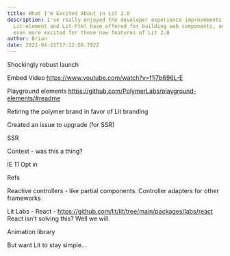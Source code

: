 ```yaml
---
title: What I'm Excited About in Lit 2.0
description: I've really enjoyed the developer experience improvements that
  Lit-element and Lit-html have offered for building web components, and I'm
  even more excited for these new features of Lit 2.0
author: Brian
date: 2021-04-21T17:12:58.792Z
---
```

Shockingly robust launch

Embed Video
https://www.youtube.com/watch?v=f1j7b696L-E

Playground elements
https://github.com/PolymerLabs/playground-elements/#readme

Retiring the polymer brand in favor of Lit branding

Created an issue to upgrade (for SSR)

SSR

Context - was this a thing?

IE 11 Opt in

Refs

Reactive controllers - like partial components. Controller adapters for other frameworks

Lit Labs - React - https://github.com/lit/lit/tree/main/packages/labs/react
React isn't solving this? Well we will.

Animation library

But want Lit to stay simple...